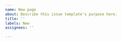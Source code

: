 ```yaml
---
name: New page
about: Describe this issue template's purpose here.
title: ''
labels: New
assignees: ''

---
```



